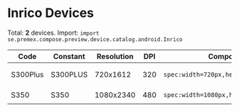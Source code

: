 # Inrico Devices

Total: **2** devices. Import: `import se.premex.compose.preview.device.catalog.android.Inrico`

| Code | Constant | Resolution | DPI | Compose Spec | Preview Usage |
|------|----------|------------|-----|-------------|---------------|
| S300Plus | S300PLUS | 720x1612 | 320 | `spec:width=720px,height=1612px,dpi=320` | `@Preview(device = Inrico.S300PLUS)` |
| S350 | S350 | 1080x2340 | 480 | `spec:width=1080px,height=2340px,dpi=480` | `@Preview(device = Inrico.S350)` |

<!-- Generated automatically. Do not edit manually. -->
